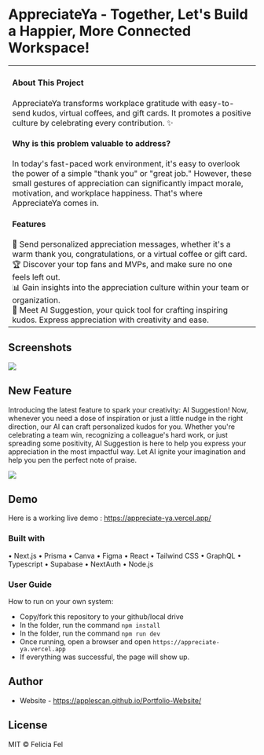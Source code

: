 # AppreciateYa - Together, Let's Build a Happier, More Connected Workspace!

<table>
<tr>
<td>

<h4>About This Project</h4>

AppreciateYa transforms workplace gratitude with easy-to-send kudos, virtual coffees, and gift cards. It promotes a positive culture by celebrating every contribution. ✨

<h4>Why is this problem valuable to address?</h4>

In today's fast-paced work environment, it's easy to overlook the power of a simple "thank you" or "great job." However, these small gestures of appreciation can significantly impact morale, motivation, and workplace happiness. That's where AppreciateYa comes in.

<h4>Features</h4>
💌 Send personalized appreciation messages, whether it's a warm thank you, congratulations, or a virtual coffee or gift card. <br>
🏆 Discover your top fans and MVPs, and make sure no one feels left out. <br>
📊 Gain insights into the appreciation culture within your team or organization. <br>
🤖 Meet AI Suggestion, your quick tool for crafting inspiring kudos. Express appreciation with creativity and ease.

</td>
</tr>
</table>

## Screenshots

![](https://github.com/applescan/appreciate.ya/blob/main/appreciateYa.jpg)

## New Feature

Introducing the latest feature to spark your creativity: AI Suggestion! Now, whenever you need a dose of inspiration or just a little nudge in the right direction, our AI can craft personalized kudos for you. Whether you're celebrating a team win, recognizing a colleague's hard work, or just spreading some positivity, AI Suggestion is here to help you express your appreciation in the most impactful way. Let AI ignite your imagination and help you pen the perfect note of praise.

![](https://github.com/applescan/appreciate.ya/blob/main/AI.png)

## Demo

Here is a working live demo : https://appreciate-ya.vercel.app/

### Built with

• Next.js
• Prisma
• Canva
• Figma
• React
• Tailwind CSS
• GraphQL
• Typescript
• Supabase
• NextAuth
• Node.js

### User Guide

How to run on your own system:

- Copy/fork this repository to your github/local drive
- In the folder, run the command `npm install`
- In the folder, run the command `npm run dev`
- Once running, open a browser and open `https://appreciate-ya.vercel.app`
- If everything was successful, the page will show up.

## Author

- Website - https://applescan.github.io/Portfolio-Website/

## License

MIT © Felicia Fel
